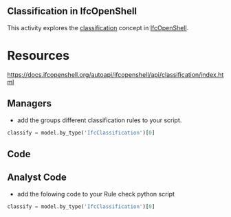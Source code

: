 
## Classification in IfcOpenShell

This activity explores the [classification] concept in [IfcOpenShell].

# Resources
https://docs.ifcopenshell.org/autoapi/ifcopenshell/api/classification/index.html



## Managers
* add the groups different classification rules to your script.

```python
classify = model.by_type('IfcClassification')[0]
```

## Code

## Analyst Code
* add the folowing code to your Rule check python script

```python
classify = model.by_type('IfcClassification')[0]
```

[classification]: /Concepts/Classification

[IfcOpenShell]: /Concepts/IfcOpenShell